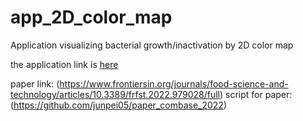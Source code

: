 # app_2D_color_map
Application visualizing bacterial growth/inactivation by 2D color map

the application link is [here](https://app2dcolormap-6kdothisijw76lj7hyxl3n.streamlit.app/)

paper link:  (https://www.frontiersin.org/journals/food-science-and-technology/articles/10.3389/frfst.2022.979028/full)
script for paper: (https://github.com/junpei05/paper_combase_2022)
